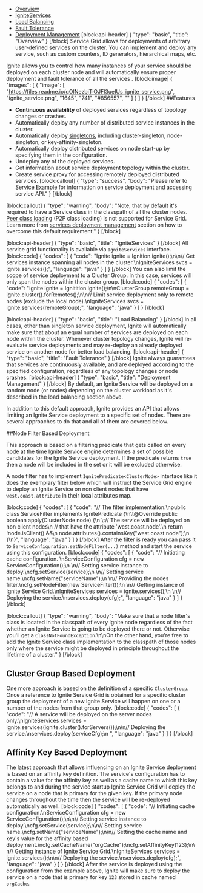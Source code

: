 * [Overview](#overview) 
* [IgniteServices](#igniteservices)
* [Load Balancing](#load-balancing)
* [Fault Tolerance](#fault-tolerance)
* [Deployment Management](#deployment-management)
[block:api-header]
{
  "type": "basic",
  "title": "Overview"
}
[/block]
Service Grid allows for deployments of arbitrary user-defined services on the cluster. You can implement and deploy any service, such as custom counters, ID generators, hierarchical maps, etc.

Ignite allows you to control how many instances of your service should be deployed on each cluster node and will automatically ensure proper deployment and fault tolerance of all the services . 
[block:image]
{
  "images": [
    {
      "image": [
        "https://files.readme.io/qOINezbjTiOJFl3ueIUs_ignite_service.png",
        "ignite_service.png",
        "1645",
        "741",
        "#856557",
        ""
      ]
    }
  ]
}
[/block]
##Features
  * **Continuous availability** of deployed services regardless of topology changes or crashes.
  * Automatically deploy any number of distributed service instances in the cluster.
  * Automatically deploy [singletons](doc:cluster-singletons), including cluster-singleton, node-singleton, or key-affinity-singleton.
  * Automatically deploy distributed services on node start-up by specifying them in the  configuration.
  * Undeploy any of the deployed services.
  * Get information about service deployment topology within the cluster.
  * Create service proxy for accessing remotely deployed distributed services.
[block:callout]
{
  "type": "success",
  "body": "Please refer to [Service Example](doc:service-example) for information on service deployment and accessing service API."
}
[/block]

[block:callout]
{
  "type": "warning",
  "body": "Note, that by default it's required to have a Service class in the classpath of all the cluster nodes. [Peer class loading](doc:zero-deployment) (P2P class loading) is not supported for Service Grid. Learn more from [services deployment management](https://apacheignite.readme.io/docs/service-grid#deployment-management) section on how to overcome this default requirement."
}
[/block]

[block:api-header]
{
  "type": "basic",
  "title": "IgniteServices"
}
[/block]
All service grid functionality is available via `IgniteServices` interface.
[block:code]
{
  "codes": [
    {
      "code": "Ignite ignite = Ignition.ignite();\n\n// Get services instance spanning all nodes in the cluster.\nIgniteServices svcs = ignite.services();",
      "language": "java"
    }
  ]
}
[/block]
You can also limit the scope of service deployment to a Cluster Group. In this case, services will only span the nodes within the cluster group.
[block:code]
{
  "codes": [
    {
      "code": "Ignite ignite = Ignitition.ignite();\n\nClusterGroup remoteGroup = ignite.cluster().forRemotes();\n\n// Limit service deployment only to remote nodes (exclude the local node).\nIgniteServices svcs = ignite.services(remoteGroup);",
      "language": "java"
    }
  ]
}
[/block]

[block:api-header]
{
  "type": "basic",
  "title": "Load Balancing"
}
[/block]
In all cases, other than singleton service deployment, Ignite will automatically make sure that about an equal number of services are deployed on each node within the cluster. Whenever cluster topology changes, Ignite will re-evaluate service deployments and may re-deploy an already deployed service on another node for better load balancing.
[block:api-header]
{
  "type": "basic",
  "title": "Fault Tolerance"
}
[/block]
Ignite always guarantees that services are continuously available, and are deployed according to the specified configuration, regardless of any topology changes or node crashes.
[block:api-header]
{
  "type": "basic",
  "title": "Deployment Management"
}
[/block]
By default, an Ignite Service will be deployed on a random node (or nodes) depending on the cluster workload as it's described in the load balancing section above.

In addition to this default approach, Ignite provides an API that allows limiting an Ignite Service deployment to a specific set of nodes. There are several approaches to do that and all of them are covered below.

##Node Filter Based Deployment

This approach is based on a filtering predicate that gets called on every node at the time Ignite Service engine determines a set of possible candidates for the Ignite Service deployment. If the predicate returns `true` then a node will be included in the set or it will be excluded otherwise.

A node filter has to implement `IgnitePredicate<ClusterNode>` interface like it does the exemplary filter below which will instruct the Service Grid engine to deploy an Ignite Service on non client nodes that have `west.coast.attribute` in their local attributes map.

[block:code]
{
  "codes": [
    {
      "code": "// The filter implementation.\npublic class ServiceFilter implements IgnitePredicate<ClusterNode> {\n\t@Override public boolean apply(ClusterNode node) {\n  \t// The service will be deployed on non client nodes\n    // that have the attribute 'west.coast.node'.\n    return !node.isClient() &&\n    node.attributes().containsKey(\"west.coast.node\");\n  }\n}",
      "language": "java"
    }
  ]
}
[/block]
After the filter is ready you can pass it to `ServiceConfiguration.setNodeFilter(...)` method and start the service using this configuration.
[block:code]
{
  "codes": [
    {
      "code": "// Initiating cache configuration. \nServiceConfiguration cfg = new ServiceConfiguration();\n        \n// Setting service instance to deploy.\ncfg.setService(service);\n        \n// Setting service name.\ncfg.setName(\"serviceName\");\n        \n// Providing the nodes filter.\ncfg.setNodeFilter(new ServiceFilter());\n        \n// Getting instance of Ignite Service Grid.\nIgniteServices services = ignite.services();\n        \n// Deploying the service.\nservices.deploy(cfg);",
      "language": "java"
    }
  ]
}
[/block]

[block:callout]
{
  "type": "warning",
  "body": "Make sure that a node filter's class is located in the classpath of every Ignite node regardless of the fact whether an Ignite Service is going to be deployed there or not. Otherwise you'll get a `ClassNotFoundException`.\n\nOn the other hand, you're free to add the Ignite Service class implementation to the classpath of those nodes only where the service might be deployed in principle throughout the lifetime of a cluster."
}
[/block]
## Cluster Group Based Deployment

One more approach is based on the definition of a specific `ClusterGroup`. Once a reference to Ignite Service Grid is obtained for a specific cluster group the deployment of a new Ignite Service will happen on one or a number of the nodes from that group only.
[block:code]
{
  "codes": [
    {
      "code": "// A service will be deployed on the server nodes only.\nIgniteServices services = ignite.services(ignite.cluster().forServers());\n\n// Deploying the service.\nservices.deploy(serviceCfg);\n            ",
      "language": "java"
    }
  ]
}
[/block]
## Affinity Key Based Deployment

The latest approach that allows influencing on an Ignite Service deployment is based on an affinity key definition. The service's configuration has to contain a value for the affinity key as well as a cache name to which this key belongs to and during the service startup Ignite Service Grid will deploy the service on a node that is primary for the given key. If the primary node changes throughout the time then the service will be re-deployed automatically as well.
[block:code]
{
  "codes": [
    {
      "code": "// Initiating cache configuration.\nServiceConfiguration cfg = new ServiceConfiguration();\n\n// Setting service instance to deploy.\ncfg.setService(service);\n\n// Setting service name.\ncfg.setName(\"serviceName\");\n\n// Setting the cache name and key's value for the affinity based deployment.\ncfg.setCacheName(\"orgCache\");\ncfg.setAffinityKey(123);\n\n// Getting instance of Ignite Service Grid.\nIgniteServices services = ignite.services();\n\n// Deploying the service.\nservices.deploy(cfg);",
      "language": "java"
    }
  ]
}
[/block]
After the service is deployed using the configuration from the example above, Ignite will make sure to deploy the service on a node that is primary for key `123` stored in cache named `orgCache`.
